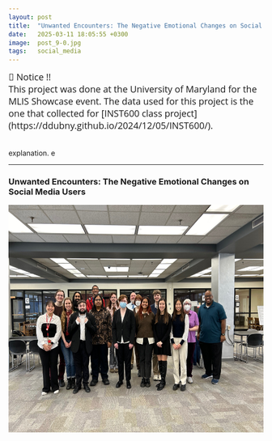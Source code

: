 ```yaml
---
layout: post
title:  "Unwanted Encounters: The Negative Emotional Changes on Social Media Users "
date:   2025-03-11 18:05:55 +0300
image:  post_9-0.jpg
tags:   social_media    
---
```



<div class="notice--gray">
   <span style="font-size: 18px; font-family: Open Sans;">
      📢 Notice !!    <br>
      This project was done at the University of Maryland for the MLIS Showcase event.
      The data used for this project is the one that collected for [INST600 class project](https://ddubny.github.io/2024/12/05/INST600/).     
   </span>
</div>

<br>
<br>


<justify>  
explanation.</u>
 </justify>e

---
### Unwanted Encounters: The Negative Emotional Changes on Social Media Users

<center> <img src="/images/MLIS_poster_showcase.jpg" width="600" height="450"> </center>

